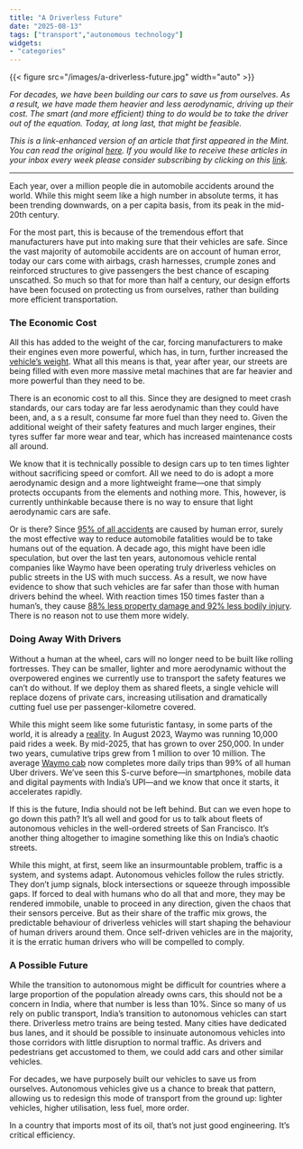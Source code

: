 ```yaml
---
title: "A Driverless Future"
date: "2025-08-13"
tags: ["transport","autonomous technology"]
widgets: 
- "categories"
---
```


{{< figure src="/images/a-driverless-future.jpg" width="auto" >}}

_For decades, we have been building our cars to save us from ourselves. As a result, we have made them heavier and less aerodynamic, driving up their cost. The smart (and more efficient) thing to do would be to take the driver out of the equation. Today, at long last, that might be feasible._

<!--more-->
_This is a link-enhanced version of an article that first appeared in the Mint. You can read the original [here](https://www.livemint.com/opinion/online-views/automobile-accident-fatalities-car-safety-features-self-driving-design-lightweight-vehicles-waymo-driverless-technology-11754923378249.html). If you would like to receive these articles in your inbox every week please consider subscribing by clicking on this [link](https://paragraph.xyz/@exmachina)._

---

Each year, over a million people die in automobile accidents around the world. While this might seem like a high number in absolute terms, it has been trending downwards, on a per capita basis, from its peak in the mid-20th century.

For the most part, this is because of the tremendous effort that manufacturers have put into making sure that their vehicles are safe. Since the vast majority of automobile accidents are on account of human error, today our cars come with airbags, crash harnesses, crumple zones and reinforced structures to give passengers the best chance of escaping unscathed. So much so that for more than half a century, our design efforts have been focused on protecting us from ourselves, rather than building more efficient transportation.

### The Economic Cost

All this has added to the weight of the car, forcing manufacturers to make their engines even more powerful, which has, in turn, further increased the [vehicle’s weight](https://austinvernon.site/blog/cheaptransportation.html?utm_source=substack&utm_medium=email). What all this means is that, year after year, our streets are being filled with even more massive metal machines that are far heavier and more powerful than they need to be.

There is an economic cost to all this. Since they are designed to meet crash standards, our cars today are far less aerodynamic than they could have been, and, a s a result, consume far more fuel than they need to. Given the additional weight of their safety features and much larger engines, their tyres suffer far more wear and tear, which has increased maintenance costs all around.

We know that it is technically possible to design cars up to ten times lighter without sacrificing speed or comfort. All we need to do is adopt a more aerodynamic design and a more lightweight frame—one that simply protects occupants from the elements and nothing more. This, however, is currently unthinkable because there is no way to ensure that light aerodynamic cars are safe.

Or is there? Since [95% of all accidents](https://www.baileyjavinscarter.com/what-percentage-of-auto-accidents-are-caused-by-human-error/) are caused by human error, surely the most effective way to reduce automobile fatalities would be to take humans out of the equation. A decade ago, this might have been idle speculation, but over the last ten years, autonomous vehicle rental companies like Waymo have been operating truly driverless vehicles on public streets in the US with much success. As a result, we now have evidence to show that such vehicles are far safer than those with human drivers behind the wheel. With reaction times 150 times faster than a human’s, they cause [88% less property damage and 92% less bodily injury](https://waymo.com/blog/2024/12/new-swiss-re-study-waymo). There is no reason not to use them more widely.

### Doing Away With Drivers

Without a human at the wheel, cars will no longer need to be built like rolling fortresses. They can be smaller, lighter and more aerodynamic without the overpowered engines we currently use to transport the safety features we can’t do without. If we deploy them as shared fleets, a single vehicle will replace dozens of private cars, increasing utilisation and dramatically cutting fuel use per passenger-kilometre covered.

While this might seem like some futuristic fantasy, in some parts of the world, it is already a [reality](https://waymo.com/research/do-autonomous-vehicles-outperform-latest-generation-human-driven-vehicles-25-million-miles/). In August 2023, Waymo was running 10,000 paid rides a week. By mid-2025, that has grown to over 250,000. In under two years, cumulative trips grew from 1 million to over 10 million. The average [Waymo cab](https://unchartedterritories.tomaspueyo.com/p/robotaxis-are-here?utm_source=substack&utm_medium=email) now completes more daily trips than 99% of all human Uber drivers. We’ve seen this S-curve before—in smartphones, mobile data and digital payments with India’s UPI—and we know that once it starts, it accelerates rapidly.

If this is the future, India should not be left behind. But can we even hope to go down this path? It’s all well and good for us to talk about fleets of autonomous vehicles in the well-ordered streets of San Francisco. It’s another thing altogether to imagine something like this on India’s chaotic streets.

While this might, at first, seem like an insurmountable problem, traffic is a system, and systems adapt. Autonomous vehicles follow the rules strictly. They don’t jump signals, block intersections or squeeze through impossible gaps. If forced to deal with humans who do all that and more, they may be rendered immobile, unable to proceed in any direction, given the chaos that their sensors perceive. But as their share of the traffic mix grows, the predictable behaviour of driverless vehicles will start shaping the behaviour of human drivers around them. Once self-driven vehicles are in the majority, it is the erratic human drivers who will be compelled to comply.

### A Possible Future

While the transition to autonomous might be difficult for countries where a large proportion of the population already owns cars, this should not be a concern in India, where that number is less than 10%. Since so many of us rely on public transport, India’s transition to autonomous vehicles can start there. Driverless metro trains are being tested. Many cities have dedicated bus lanes, and it should be possible to insinuate autonomous vehicles into those corridors with little disruption to normal traffic. As drivers and pedestrians get accustomed to them, we could add cars and other similar vehicles.

For decades, we have purposely built our vehicles to save us from ourselves. Autonomous vehicles give us a chance to break that pattern, allowing us to redesign this mode of transport from the ground up: lighter vehicles, higher utilisation, less fuel, more order.

In a country that imports most of its oil, that’s not just good engineering. It’s critical efficiency.